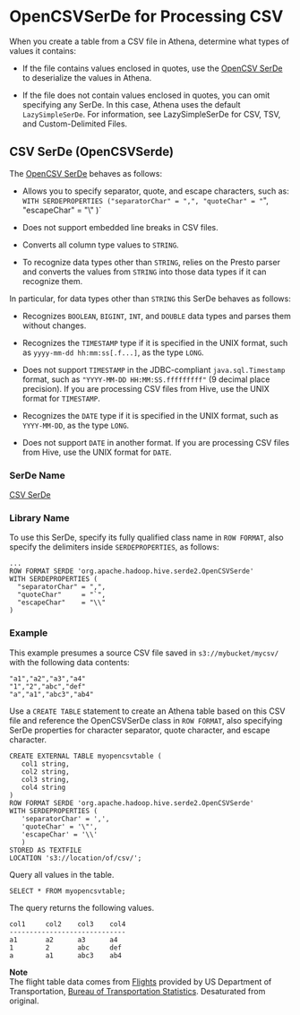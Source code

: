 # OpenCSVSerDe for Processing CSV<a name="csv"></a>

When you create a table from a CSV file in Athena, determine what types of values it contains:

+ If the file contains values enclosed in quotes, use the [OpenCSV SerDe](https://cwiki.apache.org/confluence/display/Hive/CSV+Serde) to deserialize the values in Athena\.

+ If the file does not contain values enclosed in quotes, you can omit specifying any SerDe\. In this case, Athena uses the default `LazySimpleSerDe`\. For information, see LazySimpleSerDe for CSV, TSV, and Custom\-Delimited Files\.

## CSV SerDe \(OpenCSVSerde\)<a name="csv-serde-opencsvserde"></a>

The [OpenCSV SerDe](https://cwiki.apache.org/confluence/display/Hive/CSV+Serde) behaves as follows:

+ Allows you to specify separator, quote, and escape characters, such as: `WITH SERDEPROPERTIES ("separatorChar" = ",", "quoteChar" = "`", "escapeChar" = "\\" )` 

+ Does not support embedded line breaks in CSV files\.

+ Converts all column type values to `STRING`\.

+ To recognize data types other than `STRING`, relies on the Presto parser and converts the values from `STRING` into those data types if it can recognize them\.

In particular, for data types other than `STRING` this SerDe behaves as follows:

+ Recognizes `BOOLEAN`, `BIGINT`, `INT`, and `DOUBLE` data types and parses them without changes\.

+ Recognizes the `TIMESTAMP` type if it is specified in the UNIX format, such as `yyyy-mm-dd hh:mm:ss[.f...]`, as the type `LONG`\.

+ Does not support `TIMESTAMP` in the JDBC\-compliant `java.sql.Timestamp` format, such as `"YYYY-MM-DD HH:MM:SS.fffffffff"` \(9 decimal place precision\)\. If you are processing CSV files from Hive, use the UNIX format for `TIMESTAMP`\.

+ Recognizes the `DATE` type if it is specified in the UNIX format, such as `YYYY-MM-DD`, as the type `LONG`\.

+ Does not support `DATE` in another format\. If you are processing CSV files from Hive, use the UNIX format for `DATE`\.

### SerDe Name<a name="serde-name"></a>

 [CSV SerDe](https://cwiki.apache.org/confluence/display/Hive/CSV+Serde) 

### Library Name<a name="library-name"></a>

To use this SerDe, specify its fully qualified class name in `ROW FORMAT`, also specify the delimiters inside `SERDEPROPERTIES`, as follows:

```
...
ROW FORMAT SERDE 'org.apache.hadoop.hive.serde2.OpenCSVSerde'
WITH SERDEPROPERTIES (
  "separatorChar" = ",",
  "quoteChar"     = "`",
  "escapeChar"    = "\\"
)
```

### Example<a name="example"></a>

This example presumes a source CSV file saved in `s3://mybucket/mycsv/` with the following data contents:

```
"a1","a2","a3","a4"
"1","2","abc","def"
"a","a1","abc3","ab4"
```

Use a `CREATE TABLE` statement to create an Athena table based on this CSV file and reference the OpenCSVSerDe class in `ROW FORMAT`, also specifying SerDe properties for character separator, quote character, and escape character\.

```
CREATE EXTERNAL TABLE myopencsvtable (
   col1 string,
   col2 string,
   col3 string,
   col4 string
)
ROW FORMAT SERDE 'org.apache.hadoop.hive.serde2.OpenCSVSerde'
WITH SERDEPROPERTIES (
   'separatorChar' = ',',
   'quoteChar' = '\"',
   'escapeChar' = '\\'
   )
STORED AS TEXTFILE
LOCATION 's3://location/of/csv/';
```

Query all values in the table\.

```
SELECT * FROM myopencsvtable;
```

The query returns the following values\.

```
col1     col2    col3    col4
-----------------------------
a1       a2      a3      a4
1        2       abc     def
a        a1      abc3    ab4
```

**Note**  
The flight table data comes from [Flights](http://www.transtats.bts.gov/DL_SelectFields.asp?Table_ID=236&amp;DB_Short_Name=On-Time) provided by US Department of Transportation, [Bureau of Transportation Statistics](http://www.transtats.bts.gov/)\. Desaturated from original\.